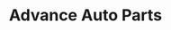 ---
title: "Advance Auto Parts"
url: /philadelphia/advance-auto-parts-levick-street/
shop: car parts
---